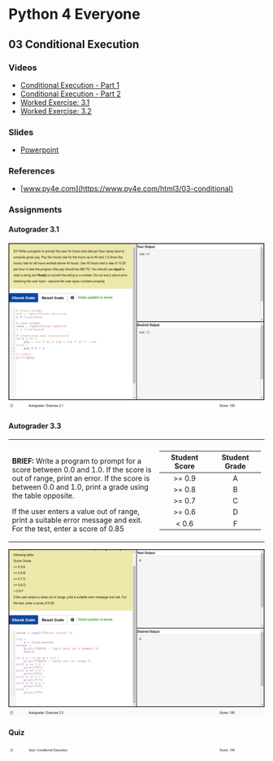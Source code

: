 # Python 4 Everyone

## 03 Conditional Execution

### Videos

- [Conditional Execution - Part 1](https://youtu.be/2aA3VBdcl6A)
- [Conditional Execution - Part 2](https://youtu.be/OczkNrHPBps)
- [Worked Exercise: 3.1](https://youtu.be/oUMQbZ4SBuM)
- [Worked Exercise: 3.2](https://youtu.be/-iUA4cCKRlM)

### Slides

- [Powerpoint](../Resources/Pythonlearn-03-Conditional.pptx)

### References

- [www.py4e.com](https://www.py4e.com/html3/03-conditional)

### Assignments

#### Autograder 3.1

![Image of Autograder Assignment 3.1](autograder-03.1.png)
![Image of Grade for Autograder Assignment 3.1](grade-03.1.png)

#### Autograder 3.3

<table>
<tr>
<td style="vertical-align:top;">

<br>

**BRIEF:** Write a program to prompt for a score between 0.0 and 1.0. If the score is out of range, print an error. If the score is between 0.0 and 1.0, print a grade using the table opposite.

If the user enters a value out of range, print a suitable error message and exit. For the test, enter a score of 0.85

</td>
<td width="200">

| Student Score  | Student Grade |
| :---:  | :---: |
| >= 0.9 | A     |
| >= 0.8 | B     |
| >= 0.7 | C     |
| >= 0.6 | D     |
| < 0.6  | F     |

</td>
</tr>
</table>


![Image of Autograder Assignment 3.2](autograder-03.3.png)
![Image of Grade for Autograder Assignment 3.2](./grade-03.3.png)

#### Quiz

![Image of quiz Assignment](quiz-03.png)

